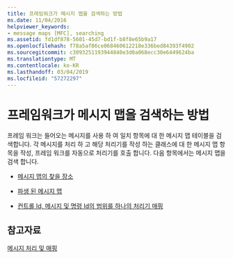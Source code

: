 ```yaml
---
title: 프레임워크가 메시지 맵을 검색하는 방법
ms.date: 11/04/2016
helpviewer_keywords:
- message maps [MFC], searching
ms.assetid: fd1df878-5601-45d7-bd1f-b8f8e65b9a17
ms.openlocfilehash: f78a5af86ce068460612218e336bed84393f4902
ms.sourcegitcommit: c3093251193944840e3d0a068ecc30e6449624ba
ms.translationtype: MT
ms.contentlocale: ko-KR
ms.lasthandoff: 03/04/2019
ms.locfileid: "57272297"
---
```

# <a name="how-the-framework-searches-message-maps"></a>프레임워크가 메시지 맵을 검색하는 방법

프레임 워크는 들어오는 메시지를 사용 하 여 일치 항목에 대 한 메시지 맵 테이블을 검색합니다. 각 메시지를 처리 하 고 해당 처리기를 작성 하는 클래스에 대 한 메시지 맵 항목을 작성, 프레임 워크를 자동으로 처리기를 호출 합니다. 다음 항목에서는 메시지 맵을 검색 합니다.

- [메시지 맵의 찾을 장소](../mfc/where-to-find-message-maps.md)

- [파생 된 메시지 맵](../mfc/derived-message-maps.md)

- [컨트롤 Id, 메시지 및 명령 Id의 범위를 하나의 처리기 매핑](../mfc/handlers-for-message-map-ranges.md)

## <a name="see-also"></a>참고자료

[메시지 처리 및 매핑](../mfc/message-handling-and-mapping.md)

